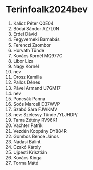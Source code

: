 # Terinfoalk2024bev

1. Kalicz Péter Q0E04
2. Bódai Sándor AZ7L0N
3. Erdei Dávid
4. Fegyverneki Barnabás 
5. Ferenczi Zsombor 
6. Horváth Tünde
7. Kovács Kornél MQ977C
8. Libor Liza
9. Nagy Kornél 
10. nev
11. Orosz Kamilla
12. Pallos Dénes
13. Pável Armand U7GM17
14. nev
15. Poncsák Panna
16. Soós Marcell D37WVP
17. Szabó Sára FJWKMV
18. nev: Szélessy Tünde /YLJHDP/
19. Tama Zétény RV96K1
20. Vachter Patrik
21. Vezdén Koppány DY884R
22. Gombos Bence János
23. Nádasi Bálint
24. Czakó Károly
25. Ujpesti Krisztián
26. Kovács Kinga
27. Torma Máté
